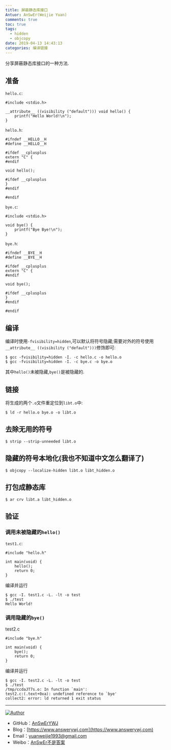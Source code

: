 ```yaml
---
title: 屏蔽静态库接口
Antuor: AnSwEr(Weijie Yuan)
comments: true
toc: true
tags:
  - hidden
  - objcopy
date: 2019-04-13 14:43:13
categories: 编译链接
---
```


分享屏蔽静态库接口的一种方法.
<!--more-->

## 准备
`hello.c`:
```
#include <stdio.h>

__attribute__ ((visibility ("default"))) void hello() {
	printf("Hello World!\n");
}
```
`hello.h`:
```
#ifndef __HELLO__H
#define __HELLO__H

#ifdef __cplusplus
extern "C" {
#endif

void hello();

#ifdef __cplusplus
}
#endif

#endif
```

`bye.c`:
```
#include <stdio.h>

void bye() {
	printf("Bye Bye!\n");
}
```
`bye.h`:
```
#ifndef __BYE__H
#define __BYE__H

#ifdef __cplusplus
extern "C" {
#endif

void bye();

#ifdef __cplusplus
}
#endif

#endif
```

## 编译
编译时使用`-fvisibility=hidden`,可以默认将符号隐藏;需要对外的符号使用`__attribute__ ((visibility ("default")))`修饰即可:
```
$ gcc -fvisibility=hidden -I. -c hello.c -o hello.o
$ gcc -fvisibility=hidden -I. -c bye.c -o bye.o
```
其中`hello()`未被隐藏,`bye()`是被隐藏的.

## 链接
将生成的两个`.o`文件重定位到`libt.o`中:
```
$ ld -r hello.o bye.o -o libt.o
```

## 去除无用的符号
```
$ strip --strip-unneeded libt.o
```

## 隐藏的符号本地化(我也不知道中文怎么翻译了)
```
$ objcopy --localize-hidden libt.o libt_hidden.o
```

## 打包成静态库
```
$ ar crv libt.a libt_hidden.o
```

## 验证
### 调用未被隐藏的`hello()`
`test1.c`:
```
#include "hello.h"

int main(void) {
    hello();
    return 0;
}
```
编译并运行
```
$ gcc -I. test1.c -L. -lt -o test
$ ./test
Hello World!
```

### 调用隐藏的`bye()`
test2.c
```
#include "bye.h"

int main(void) {
    bye();
    return 0;
}
```
编译并运行
```
$ gcc -I. test2.c -L. -lt -o test
$ ./test
/tmp/ccdaJT7s.o: In function `main':
test2.c:(.text+0xa): undefined reference to `bye'
collect2: error: ld returned 1 exit status
```

-----

<a href="#"><img src="https://img.shields.io/badge/Author-AnSwErYWJ-blue" alt="Author"></a>
- GitHub：[AnSwErYWJ](https://github.com/AnSwErYWJ)
- Blog：[https://www.answerywj.com](https://www.answerywj.com) 
- Email：[yuanweijie1993@gmail.com](https://mail.google.com)
- Weibo：[AnSwEr不是答案](https://weibo.com/1783591593)